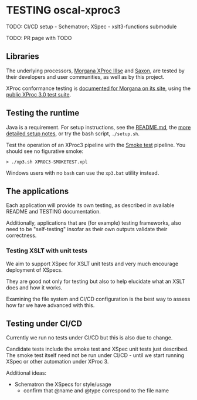 # TESTING oscal-xproc3

TODO: CI/CD setup - Schematron; XSpec - xslt3-functions submodule

TODO: PR page with TODO

## Libraries

The underlying processors, [Morgana XProc IIIse](https://www.xml-project.com/morganaxproc-iiise.html) and [Saxon](https://www.saxonica.com/welcome/welcome.xml), are tested by their developers and user communities, as well as by this project.

XProc conformance testing is [documented for Morgana on its site](https://test-suite.xproc.org/implementation.html), using the [public XProc 3.0 test suite](https://test-suite.xproc.org/).

## Testing the runtime

Java is a requirement. For setup instructions, see the [README.md](README.md), the [more detailed setup notes](setup-notes.md), or try the bash script, `./setup.sh`.

Test the operation of an XProc3 pipeline with the [Smoke test](XPROC3-SMOKETEST.xpl) pipeline. You should see no figurative smoke:

```
> ./xp3.sh XPROC3-SMOKETEST.xpl
```

Windows users with no `bash` can use the `xp3.bat` utility instead.

## The applications

Each application will provide its own testing, as described in available README and TESTING documentation.

Additionally, applications that are (for example) testing frameworks, also need to be "self-testing" insofar as their own outputs validate their correctness.

### Testing XSLT with unit tests

We aim to support XSpec for XSLT unit tests and very much encourage deployment of XSpecs.

They are good not only for testing but also to help elucidate what an XSLT does and how it works.

Examining the file system and CI/CD configuration is the best way to assess how far we have advanced with this.

## Testing under CI/CD

Currently we run no tests under CI/CD but this is also due to change.

Candidate tests include the smoke test and XSpec unit tests just described. The smoke test itself need not be run under CI/CD - until we start running XSpec or other automation under XProc 3.

Additional ideas:

- Schematron the XSpecs for style/usage
  - confirm that @name and @type correspond to the file name   

